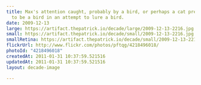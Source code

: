 ```yaml
---
title: Max's attention caught, probably by a bird, or perhaps a cat pretending
  to be a bird in an attempt to lure a bird.
date: 2009-12-13
large: https://artifact.thepatrick.io/decade/large/2009-12-13-2216.jpg
small: https://artifact.thepatrick.io/decade/small/2009-12-13-2216.jpg
smallRetina: https://artifact.thepatrick.io/decade/small/2009-12-13-2216@2x.jpg
flickrUrl: http://www.flickr.com/photos/pftqg/4218496018/
photoId: "4218496018"
createdAt: 2011-01-31 10:37:59.521516
updatedAt: 2011-01-31 10:37:59.521516
layout: decade-image

---
```


